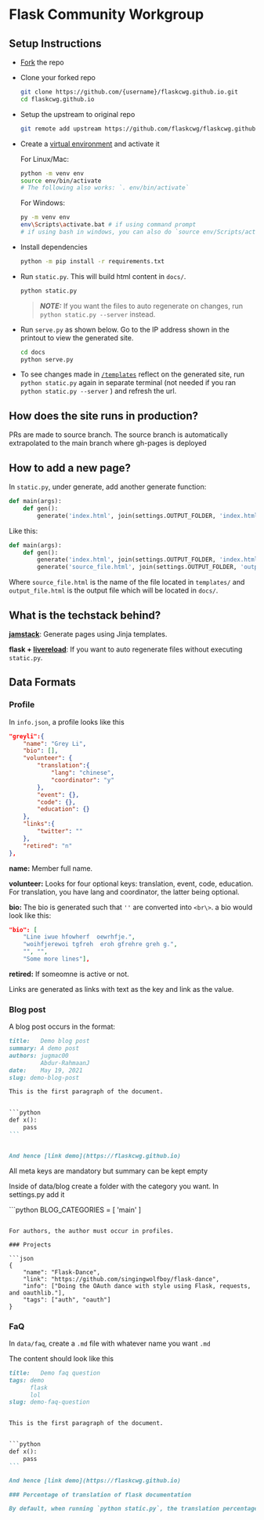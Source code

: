 # Flask Community Workgroup

## Setup Instructions

* [Fork](https://github.com/flaskcwg/flaskcwg.github.io/fork) the repo

* Clone your forked repo

    ```bash
    git clone https://github.com/{username}/flaskcwg.github.io.git
    cd flaskcwg.github.io
    ```

* Setup the upstream to original repo

    ```bash
    git remote add upstream https://github.com/flaskcwg/flaskcwg.github.io.git
    ```

* Create a [virtual environment](https://docs.python.org/3/tutorial/venv.html) and activate it

    For Linux/Mac:

    ```bash
    python -m venv env
    source env/bin/activate
    # The following also works: `. env/bin/activate`
    ```

    For Windows:

    ```bash
    py -m venv env
    env\Scripts\activate.bat # if using command prompt
    # if using bash in windows, you can also do `source env/Scripts/activate`
    ```

* Install dependencies

    ```bash
    python -m pip install -r requirements.txt
    ```

* Run `static.py`. This will build html content in `docs/`.

    ```bash
    python static.py
    ```

    > ***_NOTE:_*** If you want the files to auto regenerate on changes, run `python static.py --server` instead.

* Run `serve.py` as shown below. Go to the IP address shown in the printout to view the generated site.

    ```bash
    cd docs
    python serve.py
    ```

* To see changes made in [`/templates`](/templates) reflect on the generated site, run `python static.py` again in separate terminal (not needed if you ran `python static.py --server` ) and refresh the url.

## How does the site runs in production?

PRs are made to source branch. The source branch is automatically extrapolated to the main branch where gh-pages is deployed

## How to add a new page?

In `static.py`, under generate, add another generate function:

```python
def main(args):
    def gen():
        generate('index.html', join(settings.OUTPUT_FOLDER, 'index.html'), **context)
```

Like this:

```python
def main(args):
    def gen():
        generate('index.html', join(settings.OUTPUT_FOLDER, 'index.html'), **context)
        generate('source_file.html', join(settings.OUTPUT_FOLDER, 'output_file.html'), **context)
```

Where `source_file.html` is the name of the file located in `templates/` and `output_file.html` is the output file which will be located in `docs/`.

## What is the techstack behind?

**[jamstack](https://pypi.org/project/jamstack)**: Generate pages using Jinja templates.

**flask + [livereload](https://pypi.org/project/livereload/)**: If you want to auto regenerate files without executing `static.py`.


## Data Formats


### Profile

In `info.json`, a profile looks like this

```json
"greyli":{
    "name": "Grey Li",
    "bio": [],
    "volunteer": {
        "translation":{
            "lang": "chinese",
            "coordinator": "y"
        },
        "event": {},
        "code": {},
        "education": {}
    },
    "links":{
        "twitter": ""
    },
    "retired": "n"
},
```

**name:** Member full name.

**volunteer:** Looks for four optional keys: translation, event, code, education.
For translation, you have lang and coordinator, the latter being optional.

**bio:** The bio is generated such that `''` are converted into `<br\>`. a bio would look like this:


```json
"bio": [
    "Line iwue hfowherf  oewrhfje.",
    "woihfjerewoi tgfreh  eroh gfrehre greh g.",
    "", "",
    "Some more lines"],
```

**retired:** If someomne is active or not.

Links are generated as links with text as the key and link as the value.

### Blog post

A blog post occurs in the format:

`````md
title:   Demo blog post
summary: A demo post
authors: jugmac00
         Abdur-RahmaanJ
date:    May 19, 2021
slug: demo-blog-post

This is the first paragraph of the document.


​```python
def x():
    pass
```


And hence [link demo](https://flaskcwg.github.io)
``````

All meta keys are mandatory but summary can be kept empty

Inside of data/blog create a folder with the category you want. In settings.py add it

​```python
BLOG_CATEGORIES = [
    'main'
]
```

For authors, the author must occur in profiles.

### Projects

```json
{
    "name": "Flask-Dance",
    "link": "https://github.com/singingwolfboy/flask-dance",
    "info": ["Doing the OAuth dance with style using Flask, requests, and oauthlib."],
    "tags": ["auth", "oauth"]
}
```

### FaQ

In `data/faq`, create a `.md` file with whatever name you want `.md`

The content should look like this


`````md
title:   Demo faq question
tags: demo
      flask
      lol
slug: demo-faq-question


This is the first paragraph of the document.


​```python
def x():
    pass
```

And hence [link demo](https://flaskcwg.github.io)

### Percentage of translation of flask documentation

By default, when running `python static.py`, the translation percentage of the translation repositories is not updated, this is to avoid that every time you deploy locally the calculation process is not performed, to run this calculation just pass the `--with-trans-calc` parameter, i.e. `python static.py --with-trans-calc`.
